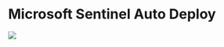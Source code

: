 # Microsoft Sentinel Auto Deploy

<a href="https://portal.azure.com/#create/Microsoft.Template/uri/https%3A%2F%2Fraw.githubusercontent.com%2Fsteveienciu%2FSentinelStuff%2Fmain%2Fazuredeploy.json/createUIDefinitionUri/https%3A%2F%2Fraw.githubusercontent.com%2Fsteveienciu%2FSentinelStuff%2Fmain%2FcreateUiDefinition.json" target="_blank">
    <img src="https://aka.ms/deploytoazurebutton""/>
</a>
